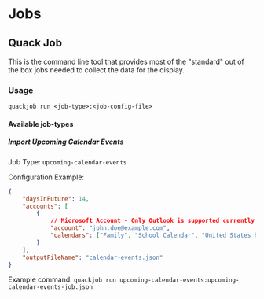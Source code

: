 # Jobs



## Quack Job

This is the command line tool that provides most of the "standard" out of the box jobs needed to collect the data for the display.

### Usage

`quackjob run <job-type>:<job-config-file>`

#### Available job-types

##### Import Upcoming Calendar Events

Job Type:  `upcoming-calendar-events`

Configuration Example:

```json
{
    "daysInFuture": 14,
    "accounts": [
        {
            // Microsoft Account - Only Outlook is supported currently
            "account": "john.doe@example.com", 
            "calendars": ["Family", "School Calendar", "United States holidays"]
        }
    ],
    "outputFileName": "calendar-events.json"
}
```

Example command: `quackjob run upcoming-calendar-events:upcoming-calendar-events-job.json`

